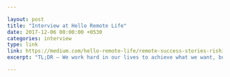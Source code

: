 ```yaml
---

layout: post
title: "Interview at Hello Remote Life"
date: 2017-12-06 00:00:00 +0530
categories: interview
type: link
link: https://medium.com/hello-remote-life/remote-success-stories-rishi-mohan-bigbinary-78b8797dfef4
excerpt: "TL;DR — We work hard in our lives to achieve what we want, but most forget why we’re doing what we’re doing — they just get into what I call “the zigzag of life”, which degrades their definition of happiness. Never forget that being happy is the ultimate goal."

---
```

